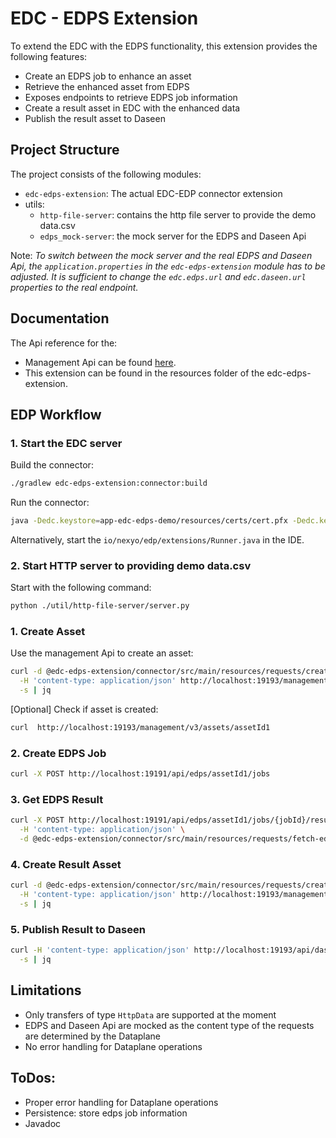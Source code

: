 # EDC - EDPS Extension


To extend the EDC with the EDPS functionality, this extension provides the following features:
- Create an EDPS job to enhance an asset
- Retrieve the enhanced asset from EDPS
- Exposes endpoints to retrieve EDPS job information
- Create a result asset in EDC with the enhanced data
- Publish the result asset to Daseen


## Project Structure

The project consists of the following modules:
- `edc-edps-extension`: The actual EDC-EDP connector extension
- utils: 
  - `http-file-server`: contains the http file server to provide the demo data.csv
  - `edps_mock-server`: the mock server for the EDPS and Daseen Api

Note: *To switch between the mock server and the real EDPS and Daseen Api, the `application.properties` in the `edc-edps-extension` module has to be adjusted.
It is sufficient to change the `edc.edps.url` and `edc.daseen.url` properties to the real endpoint.*

## Documentation

The Api reference for the:
- Management Api can be found [here](https://github.com/eclipse-edc/Connector/blob/gh-pages/openapi/management-api/3.0.6/management-api.yaml).  
- This extension can be found in the resources folder of the edc-edps-extension.


## EDP Workflow

### 1. Start the EDC server

Build the connector:

```bash
./gradlew edc-edps-extension:connector:build
```

Run the connector:

```bash
java -Dedc.keystore=app-edc-edps-demo/resources/certs/cert.pfx -Dedc.keystore.password=123456 -Dedc.fs.config=-Dedc.fs.config=edc-edps-extension/connector/src/main/resources/application.properties -jar app-edc-edps-demo/connector/build/libs/connector.jar
```

Alternatively, start the `io/nexyo/edp/extensions/Runner.java` in the IDE.


### 2. Start HTTP server to providing demo data.csv

Start with the following command:

```bash
python ./util/http-file-server/server.py
```


### 1. Create Asset

Use the management Api to create an asset:

```bash
curl -d @edc-edps-extension/connector/src/main/resources/requests/create-asset.json \
  -H 'content-type: application/json' http://localhost:19193/management/v3/assets \
  -s | jq 
```

[Optional] Check if asset is created:

```bash 
curl  http://localhost:19193/management/v3/assets/assetId1
```


### 2. Create EDPS Job

```bash 
curl -X POST http://localhost:19191/api/edps/assetId1/jobs
```


### 3. Get EDPS Result


```bash
curl -X POST http://localhost:19191/api/edps/assetId1/jobs/{jobId}/result \
  -H 'content-type: application/json' \
  -d @edc-edps-extension/connector/src/main/resources/requests/fetch-edps-result.json 
````


### 4. Create Result Asset

```bash
curl -d @edc-edps-extension/connector/src/main/resources/requests/create-result-asset.json \
  -H 'content-type: application/json' http://localhost:19193/management/v3/assets \
  -s | jq 
```


### 5. Publish Result to Daseen

```bash
curl -H 'content-type: application/json' http://localhost:19193/api/daseen/resultAssetId1/publish \
  -s | jq 
```


## Limitations

- Only transfers of type `HttpData` are supported at the moment
- EDPS and Daseen Api are mocked as the content type of the requests are determined by the Dataplane
- No error handling for Dataplane operations



## ToDos:

- Proper error handling for Dataplane operations
- Persistence: store edps job information
- Javadoc

